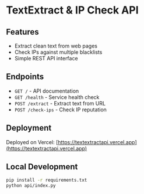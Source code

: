 # TextExtract & IP Check API

## Features
- Extract clean text from web pages
- Check IPs against multiple blacklists
- Simple REST API interface

## Endpoints
- `GET /` - API documentation
- `GET /health` - Service health check
- `POST /extract` - Extract text from URL
- `POST /check-ips` - Check IP reputation

## Deployment
Deployed on Vercel: [https://textextractapi.vercel.app](https://textextractapi.vercel.app)

## Local Development
```bash
pip install -r requirements.txt
python api/index.py
